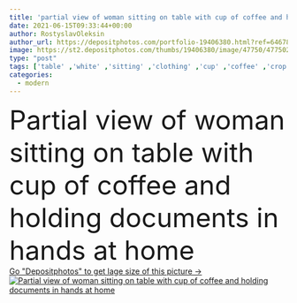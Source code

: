 ```yaml
---
title: 'partial view of woman sitting on table with cup of coffee and holding documents in hands at home'
date: 2021-06-15T09:33:44+00:00
author: RostyslavOleksin
author_url: https://depositphotos.com/portfolio-19406380.html?ref=64678756
image: https://st2.depositphotos.com/thumbs/19406380/image/47750/477502906/api_thumb_450.jpg?forcejpeg=true
type: "post"
tags: ['table' ,'white' ,'sitting' ,'clothing' ,'cup' ,'coffee' ,'crop' ,'drink' ,'modern' ,'blur' ,'newspaper' ,'news' ,'text' ,'beige' ,'home' ,'saucer' ,'beverage' ,'woman' ,'press' ,'pen' ,'indoors' ,'clothes' ,'casual' ,'sweater' ,'calculator' ,'paperwork' ,'documents' ,'papers' ,'article' ,'cardigan' ,'partial' ,'notebooks' ,'one person' ,'Living Room' ,'paper napkin' ,'hold in hands' ]
categories: 
  - modern
---
```

<div aling="center">
            <font size="60"> Partial view of woman sitting on table with cup of coffee and holding documents in hands at home</font>   
</div>
<div>
    <a href='https://st2.depositphotos.com/thumbs/19406380/image/47750/477502906/api_thumb_450.jpg?forcejpeg=true?ref=64678756' target=_blank > Go "Depositphotos" to get lage size of this picture ->
        <img href='https://st2.depositphotos.com/thumbs/19406380/image/47750/477502906/api_thumb_450.jpg?forcejpeg=true?ref=64678756' src='https://st2.depositphotos.com/19406380/47750/i/950/depositphotos_477502906-stock-photo-partial-view-woman-sitting-table.jpg?forcejpeg=true' alt='Partial view of woman sitting on table with cup of coffee and holding documents in hands at home' >
    </a>
</div>
